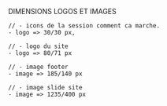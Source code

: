 DIMENSIONS LOGOS ET IMAGES

    // - icons de la session comment ca marche.
    - logo => 30/30 px,

    // - logo du site
    - logo => 80/71 px

    // - image footer
    - image => 185/140 px

    // - image slide site
    - image => 1235/400 px

    